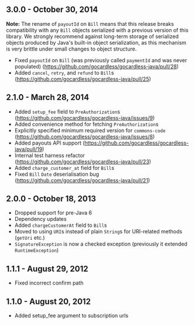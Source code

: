 ## 3.0.0 - October 30, 2014
**Note:** The rename of `payoutId` on `Bill` means that this release breaks compatibility with any `Bill` objects serialized with a previous version of
    this library. We strongly recommend against long-term storage of serialized objects produced by Java's built-in object serialization, as this mechanism
    is very brittle under small changes to object structure.

- Fixed `payoutId` on `Bill` (was previously called `paymentId` and was never populated) (https://github.com/gocardless/gocardless-java/pull/28)
- Added `cancel`, `retry`, and `refund` to `Bill`s (https://github.com/gocardless/gocardless-java/pull/25)

## 2.1.0 - March 28, 2014

- Added `setup_fee` field to `PreAuthorization`s (https://github.com/gocardless/gocardless-java/issues/9)
- Added convenience method for fetching `PreAuthorization`s
- Explicitly specified minimum required version for `commons-code` (https://github.com/gocardless/gocardless-java/issues/8)
- Added payouts API support (https://github.com/gocardless/gocardless-java/pull/19)
- Internal test harness refactor (https://github.com/gocardless/gocardless-java/pull/23)
- Added `charge_customer_at` field for `Bill`s
- Fixed `Bill` `Date` deserialisation bug (https://github.com/gocardless/gocardless-java/pull/21)

## 2.0.0 - October 18, 2013

- Dropped support for pre-Java 6
- Dependency updates
- Added `chargeCustomerAt` field to `Bill`s
- Moved to using `URI`s instead of plain `String`s for URI-related methods (`getUri` etc.)
- `SignatureException` is now a checked exception (previously it extended `RuntimeException`)

## 1.1.1 - August 29, 2012

- Fixed incorrect confirm path

## 1.1.0 - August 20, 2012

- Added setup_fee argument to subscription urls


